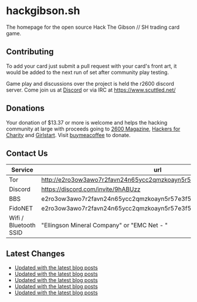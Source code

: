 # hackgibson.sh
The homepage for the open source Hack The Gibson // SH trading card game.


## Contributing

To add your card just submit a pull request with your card's front art, it would be added to the next run of set after community play testing.

Game play and discussions over the project is held the r2600 discord server. Come join us at [Discord](https://discord.com/invite/9hABUzz) or via IRC at https://www.scuttled.net/


## Donations

Your donation of $13.37 or more is welcome and helps the hacking community at large with proceeds going to [2600 Magazine](https://2600.com/), [Hackers for Charity](https://hackersforcharity.org) and [Girlstart](https://girlstart.org).  Visit [buymeacoffee](https://www.buymeacoffee.com/hackgibson.sh) to donate.


## Contact Us

Service | url
-|-
Tor | http://e2ro3ow3awo7r2favn24n65ycc2qmzkoayn5r57e3f56nvjwdcgg32ad.onion
Discord | https://discord.com/invite/9hABUzz
BBS | e2ro3ow3awo7r2favn24n65ycc2qmzkoayn5r57e3f56nvjwdcgg32ad.onion:23
FidoNET | e2ro3ow3awo7r2favn24n65ycc2qmzkoayn5r57e3f56nvjwdcgg32ad.onion:24554
Wifi / Bluetooth SSID | "Ellingson Mineral Company" or "EMC Net - <fidonet address>"

## Latest Changes
<!-- BLOG-POST-LIST:START -->
- [Updated with the latest blog posts](https://github.com/DFW2600/hackgibson.sh/commit/adbf5c494665a1933d4ce1f4061afa87a112c781)
- [Updated with the latest blog posts](https://github.com/DFW2600/hackgibson.sh/commit/7be854c8a47650b91a9d2ac89f80a17e4c569ff8)
- [Updated with the latest blog posts](https://github.com/DFW2600/hackgibson.sh/commit/00d92cb8f19bcbb77e460df252609255e66bbaf3)
- [Updated with the latest blog posts](https://github.com/DFW2600/hackgibson.sh/commit/46e50ad22bc97f3287bd197785cf96e626b29ec8)
- [Updated with the latest blog posts](https://github.com/DFW2600/hackgibson.sh/commit/6937b98a20cd04bb992b8c17d0febd2c34033243)
<!-- BLOG-POST-LIST:END -->
